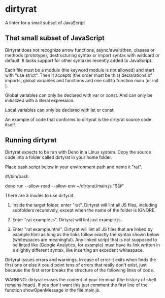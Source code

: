 # dirtyrat
A linter for a small subset of JavaScript


That small subset of JavaScript
-------------------------------

Dirtyrat does not recognize arrow functions, async/await/then, classes or methods (prototype), destructuring syntax or import syntax with wildcard or default. It lacks support for other syntaxes recently added to JavaScript.

Each file must be a module (the keyword module is not allowed) and start with "use strict". Then it accepts (the order must be this) declarations of imports, global variables and functions and one call to function main (or init ).

Global variables can only be declared with var or const. And can only be initialized with a literal expression.
        
Local variables can only be declared with let or const.
        
An example of code that conforms to dirtyrat is the dirtyrat source code itself.



Running dirtyrat
----------------        

Dirtyrat expects to be ran with Deno in a Linux system. Copy the source code into a folder called dirtyrat in your home folder. 

Place bash script below in your environment path and name it "rat".


#!/bin/bash

deno run --allow-read --allow-env ~/dirtyrat/main.js "$@"


There are 3 modes to use dirtyrat.
            
1) Inside the target folder, enter "rat". Dirtyrat will lint all JS files, including subfolders recursively, except when the name of the folder is IGNORE.

2) Enter "rat example.js". Dirtyrat will lint just example.js.

3) Enter "rat example.html". Dirtyrat will lint all JS files that are linked by example.html as long as the links follow exactly the syntax shown below (whitespaces are meaningful). Any linked script that is not supposed to be linted like (Google Analytics, for example) must have its link written in a slightly different syntax, like inserting an excedent whitespace.

        
<script type="module" src="/example.js"></script>



        
Dirtyrat issues errors and warnings. In case of error it exits when finds the first one or else it could point tens of errors that really don't exist, just because the first error breaks the structure of the following lines of code.
        
WARNING: dirtyrat erases the content of your terminal (the history of shell remains intact). If you don't want this just comment the first line of the function showOpenMessage in the file main.js.

